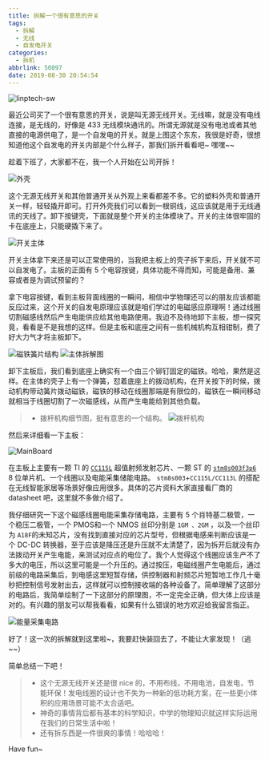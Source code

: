 ```yaml
---
title: 拆解一个很有意思的开关
tags:
  - 拆解
  - 无线
  - 自发电开关
categories:
  - 拆机
abbrlink: 50897
date: 2019-08-30 20:54:54
---
```

![linptech-sw](https://s2.ax1x.com/2019/08/30/mjONAf.jpg)

最近公司买了一个很有意思的开关，说是叫无源无线开关。无线嘛，就是没有电线连接，是无线的，好像是 433 无线模块通讯的。所谓无源就是没有电池或者其他直接的电源供电了，是一个自发电的开关。就是上图这个东东，我很是好奇，很想知道他这个自发电的开关内部是个什么样子，那我们拆开看看吧~ 嘿嘿~~

<!-- more -->

趁着下班了，大家都不在，我一个人开始在公司开拆！

![外壳](https://s2.ax1x.com/2019/08/30/mjXWZt.jpg)

这个无源无线开关和其他普通开关从外观上来看都差不多。它的塑料外壳和普通开关一样，轻轻撬开即可。打开外壳我们可以看到一根铜线，这应该就是用于无线通讯的天线了。卸下按键壳，下面就是整个开关的主体模块了。开关的主体很牢固的卡在底座上，只能硬撬下来了。

![开关主体](https://s2.ax1x.com/2019/08/30/mjzJFx.jpg)

开关主体拿下来还是可以正常使用的，当我把主板上的壳子拆下来后，开关就不可以自发电了。主板的正面有 5 个电容按键，具体功能不得而知，可能是备用、兼容或者是为调试预留的？

拿下电容按键，看到主板背面线圈的一瞬间，相信中学物理还可以的朋友应该都能反应过来，这个开关的自发电原理应该就是咱们学过的电磁感应原理啊！通过线圈切割磁感线然后产生电能供应给其他电路使用。我迫不及待地卸下主板，想一探究竟，看看是不是我想的这样。但是主板和底座之间有一些机械机构互相钳制，费了好大力气才将主板卸下。

![磁铁簧片结构](https://s2.ax1x.com/2019/08/30/mvCbVJ.jpg)
![主体拆解图](https://s2.ax1x.com/2019/08/30/mvCqa9.jpg)

卸下主板后，我们看到底座上确实有一个由三个铆钉固定的磁铁。哈哈，果然是这样。在主体的壳子上有一个弹簧，怼着底座上的拨动机构，在开关按下的时候，拨动机构带动簧片拨动磁铁，磁铁的移动在线圈那端是有限位的，磁铁在一瞬间移动就相当于线圈切割了一次磁感线，从而产生电能给到其他负载。

> - 拨杆机构细节图，挺有意思的一个结构。
> ![拨杆机构](https://s2.ax1x.com/2019/08/30/mvCL5R.jpg)

然后来详细看一下主板：

![MainBoard](https://s2.ax1x.com/2019/08/30/mvCXP1.jpg)

在主板上主要有一颗 TI 的 [`CC115L`](http://www.ti.com.cn/product/cn/CC115L) 超值射频发射芯片、一颗 ST 的 [`stm8s003f3p6`](https://www.st.com/content/st_com/en/products/microcontrollers-microprocessors/stm8-8-bit-mcus/stm8s-series/stm8s-value-line/stm8s003f3.html) 8 位单片机、一个线圈以及电能采集储能电路。 `stm8s003`+`CC115L/CC113L` 的搭配在无线智能家居等场景好像应用很多。具体的芯片资料大家直接看厂商的 datasheet 吧，这里就不多做介绍了。

我仔细研究一下这个磁感线圈电能采集存储电路，主要有 5 个肖特基二极管，一个稳压二极管，一个 PMOS和一个 NMOS 丝印分别是 `1GM 、2GM` ，以及一个丝印为 `A18F`的未知芯片，没有找到直接对应的芯片型号，但根据电感来判断应该是一个 DC-DC 转换器，至于应该是降压还是升压就不太清楚了，因为拆开后就没有办法拨动开关产生电能，来测试对应点的电位了。我个人觉得这个线圈应该生产不了多大的电压，所以这里可能是一个升压的。通过按压，电磁线圈产生电能后，通过前级的电路采集后，到电感这里短暂存储，供控制器和射频芯片短暂地工作几十毫秒把控制信号发射出去，这样就可以控制接收端的各种设备了。简单理解了这部分的电路后，我简单绘制了一下这部分的原理图，不一定完全正确，但大体上应该是对的。有兴趣的朋友可以帮我看看，如果有什么错误的地方欢迎给我留言指正。

![能量采集电路](https://s2.ax1x.com/2019/08/30/mvPfdH.png)

好了！这一次的拆解就到这里啦~，我要赶快装回去了，不能让大家发现！（逃~~）

简单总结一下吧！
> - 这个无源无线开关还是很 nice 的，不用布线，不用电池，自发电，节能环保！发电线圈的设计也不失为一种新的低功耗方案，在一些更小体积的应用场景可能不太合适吧。
> - 神奇的事情背后都有基本的科学知识，中学的物理知识就这样实际运用在我们的日常生活中啦！
> - 还有拆东西是一件很爽的事情！哈哈哈！

Have fun~
